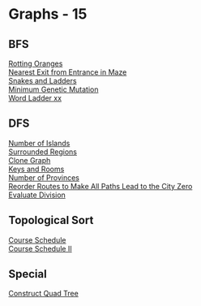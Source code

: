 # Graphs - 15

## BFS

[Rotting Oranges](https://leetcode.com/problems/rotting-oranges)\
[Nearest Exit from Entrance in Maze](https://leetcode.com/problems/nearest-exit-from-entrance-in-maze)\
[Snakes and Ladders](https://leetcode.com/problems/snakes-and-ladders)\
[Minimum Genetic Mutation](https://leetcode.com/problems/minimum-genetic-mutation)\
[Word Ladder xx](https://leetcode.com/problems/word-ladder)

## DFS

[Number of Islands](https://leetcode.com/problems/number-of-islands)\
[Surrounded Regions](https://leetcode.com/problems/surrounded-regions)\
[Clone Graph](https://leetcode.com/problems/clone-graph)\
[Keys and Rooms](https://leetcode.com/problems/keys-and-rooms)\
[Number of Provinces](https://leetcode.com/problems/number-of-provinces)\
[Reorder Routes to Make All Paths Lead to the City Zero](https://leetcode.com/problems/reorder-routes-to-make-all-paths-lead-to-the-city-zero)\
[Evaluate Division](https://leetcode.com/problems/evaluate-division)

## Topological Sort

[Course Schedule](https://leetcode.com/problems/course-schedule)\
[Course Schedule II](https://leetcode.com/problems/course-schedule-ii)

## Special

[Construct Quad Tree](https://leetcode.com/problems/construct-quad-tree)
